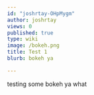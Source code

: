 ```yaml
---
id: "joshrtay-OHpMygm"
author: joshrtay
views: 0
published: true
type: wiki
image: /bokeh.png
title: Test 1
blurb: bokeh ya

---
```


testing some bokeh ya what
